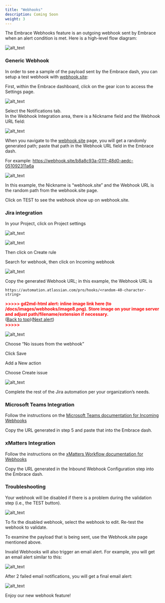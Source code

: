 ```yaml
---
title: "Webhooks"
description: Coming Soon
weight: 3
---
```

The Embrace Webhooks feature is an outgoing webhook sent by Embrace  when an alert condition is met. Here is a high-level flow diagram: 




![alt_text](/docs/images/webhooks/image1.png "webhook flow")


<h3>Generic Webhook</h3>


In order to see a sample of the payload sent by the Embrace dash, you can setup a test webhook with [webhook.site](https://webhook.site/):

First, within the Embrace dashboard, click on the gear icon to access the Settings page. 




![alt_text](/docs/images/webhooks/image2.png "dashboard settings")


Select the Notifications tab.  \
In the Webhook Integration area, there is a Nickname field and the Webhook URL field: 




![alt_text](/docs/images/webhooks/image3.png "webhook field")


When you navigate to the [webhook.site](https://webhook.site/) page, you will get a randomly generated path; paste that path in the Webhook URL field in the Embrace dash. 

For example:  https://webhook.site/b8a8c93a-0111-48d0-aedc-051092311a6a




![alt_text](/docs/images/webhooks/image4.png "webhook.site test")


In this example, the Nickname is “webhook.site” and the Webhook URL is the random path from the webhook.site page. 

Click on TEST to see the webhook show up on webhook.site. 

<h3>Jira integration</h3>


In your Project, click on Project settings 




![alt_text](/docs/images/webhooks/image5.png "Jira Project Settings")






![alt_text](/docs/images/webhooks/image6.png "Jira Automation")

Then click on Create rule 

Search for webhook, then click on Incoming webhook 




![alt_text](/docs/images/webhooks/image7.png "Webhook Trigger")


Copy the generated Webhook URL; in this example, the Webhook URL is 


```
https://automation.atlassian.com/pro/hooks/<random-40-character-string>
```




<p id="gdcalert8" ><span style="color: red; font-weight: bold">>>>>>  gd2md-html alert: inline image link here (to /docs/images/webhooks/image8.png). Store image on your image server and adjust path/filename/extension if necessary. </span><br>(<a href="#">Back to top</a>)(<a href="#gdcalert9">Next alert</a>)<br><span style="color: red; font-weight: bold">>>>>> </span></p>


![alt_text](/docs/images/webhooks/image8.png "Incoming webhook URL")


Choose “No issues from the webhook” 

Click Save 

Add a New action 

Choose Create issue




![alt_text](/docs/images/webhooks/image9.png "Create issue")


Complete the rest of the Jira automation per your organization’s needs. 

<h3>Microsoft Teams Integration </h3>


Follow the instructions on the [Microsoft Teams documentation for Incoming Webhooks](https://docs.microsoft.com/en-us/microsoftteams/platform/webhooks-and-connectors/how-to/add-incoming-webhook)

Copy the URL generated in step 5 and paste that into the Embrace dash. 

<h3>xMatters Integration</h3>


Follow the instructions on the [xMatters Workflow documentation for Webhooks](https://help.xmatters.com/integrations/other/webhooks.htm?cshid=Webhook)

Copy the URL generated in the Inbound Webhook Configuration step into the Embrace dash. 

<h3>Troubleshooting</h3>


Your webhook will be disabled if there is a problem during the validation step (i.e., the TEST button). 




![alt_text](/docs/images/webhooks/image10.png "Disabled webhook")


To fix the disabled webhook, select the webhook to edit. Re-test the webhook to validate. 

To examine the payload that is being sent, use the Webhook.site page mentioned above. 

Invalid Webhooks will also trigger an email alert. For example, you will get an email alert similar to this: 


![alt_text](/docs/images/webhooks/image11.png "Invalid webhook email warning")
 

After 2 failed email notifications, you will get a final email alert: 



![alt_text](/docs/images/webhooks/image12.png "Final webhook email warning")


Enjoy our new webhook feature!

